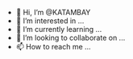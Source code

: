 - 👋 Hi, I’m @KATAMBAY
- 👀 I’m interested in ...
- 🌱 I’m currently learning ...
- 💞️ I’m looking to collaborate on ...
- 📫 How to reach me ...

<!---
KATAMBAY/KATAMBAY is a ✨ special ✨ repository because its `README.md` (this file) appears on your GitHub profile.
You can click the Preview link to take a look at your changes.
--->
